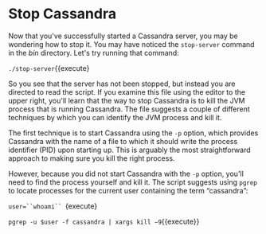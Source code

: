 # Stop Cassandra

Now that you've successfully started a Cassandra server, you may be wondering how to stop it. You may have noticed the `stop-server` command in the _bin_ directory. Let's try running that command:

`./stop-server`{{execute}

So you see that the server has not been stopped, but instead you are directed to read the script. If you examine this file using the editor to the upper right, you'll learn that the way to stop Cassandra is to kill the JVM process that is running Cassandra. The file suggests a couple of different techniques by which you can identify the JVM process and kill it.

The first technique is to start Cassandra using the `-p` option, which provides Cassandra with the name of a file to which it should write the process identifier (PID) upon starting up. This is arguably the most straightforward approach to making sure you kill the right process.

However, because you did not start Cassandra with the `-p` option, you'll need to find the process yourself and kill it. The script suggests using `pgrep` to locate processes for the current user containing the term &ldquo;cassandra&rdquo;:

`user=``whoami`` `{execute}

`pgrep -u $user -f cassandra | xargs kill −9`{{execute}}
